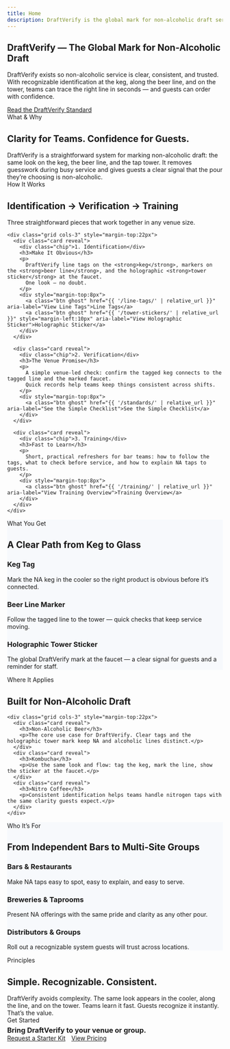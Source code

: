 ```yaml
---
title: Home
description: DraftVerify is the global mark for non-alcoholic draft service — a simple, consistent way to identify NA lines from keg to faucet so guests can trust every pour.
---
```


<!-- HERO -->
<section class="hero">
  <div class="container">
    <div class="hero-card reveal">
      <h1>DraftVerify — The Global Mark for Non-Alcoholic Draft</h1>
      <p>
        DraftVerify exists so non-alcoholic service is clear, consistent, and trusted.  
        With recognizable identification at the keg, along the beer line, and on the tower, teams can trace the right line in seconds — and guests can order with confidence.
      </p>
      <a class="btn gold" href="{{ '/standards/' | relative_url }}">Read the DraftVerify Standard</a>
    </div>
  </div>
</section>

<!-- WHAT & WHY -->
<section class="section center" id="why">
  <div class="container">
    <div class="kicker">What & Why</div>
    <h2 class="h2">Clarity for Teams. Confidence for Guests.</h2>
    <p style="max-width:820px;margin:0 auto">
      DraftVerify is a straightforward system for marking non-alcoholic draft: the same look on the keg, the beer line, and the tap tower.  
      It removes guesswork during busy service and gives guests a clear signal that the pour they’re choosing is non-alcoholic.
    </p>
  </div>
</section>

<!-- FRAMEWORK (simple, venue-led) -->
<section class="section center" id="framework">
  <div class="container">
    <div class="kicker">How It Works</div>
    <h2 class="h2">Identification → Verification → Training</h2>
    <p>Three straightforward pieces that work together in any venue size.</p>

    <div class="grid cols-3" style="margin-top:22px">
      <div class="card reveal">
        <div class="chip">1. Identification</div>
        <h3>Make It Obvious</h3>
        <p>
          DraftVerify line tags on the <strong>keg</strong>, markers on the <strong>beer line</strong>, and the holographic <strong>tower sticker</strong> at the faucet.  
          One look — no doubt.
        </p>
        <div style="margin-top:8px">
          <a class="btn ghost" href="{{ '/line-tags/' | relative_url }}" aria-label="View Line Tags">Line Tags</a>
          <a class="btn ghost" href="{{ '/tower-stickers/' | relative_url }}" style="margin-left:10px" aria-label="View Holographic Sticker">Holographic Sticker</a>
        </div>
      </div>

      <div class="card reveal">
        <div class="chip">2. Verification</div>
        <h3>The Venue Promise</h3>
        <p>
          A simple venue-led check: confirm the tagged keg connects to the tagged line and the marked faucet.  
          Quick records help teams keep things consistent across shifts.
        </p>
        <div style="margin-top:8px">
          <a class="btn ghost" href="{{ '/standards/' | relative_url }}" aria-label="See the Simple Checklist">See the Simple Checklist</a>
        </div>
      </div>

      <div class="card reveal">
        <div class="chip">3. Training</div>
        <h3>Fast to Learn</h3>
        <p>
          Short, practical refreshers for bar teams: how to follow the tags, what to check before service, and how to explain NA taps to guests.
        </p>
        <div style="margin-top:8px">
          <a class="btn ghost" href="{{ '/training/' | relative_url }}" aria-label="View Training Overview">Training Overview</a>
        </div>
      </div>
    </div>
  </div>
</section>

<!-- WHAT YOU GET -->
<section class="section" id="deliverables" style="background:#f7f9fc">
  <div class="container">
    <div class="kicker center">What You Get</div>
    <h2 class="h2 center">A Clear Path from Keg to Glass</h2>
    <div class="grid cols-3" style="margin-top:22px">
      <div class="card reveal">
        <h3>Keg Tag</h3>
        <p>Mark the NA keg in the cooler so the right product is obvious before it’s connected.</p>
      </div>
      <div class="card reveal">
        <h3>Beer Line Marker</h3>
        <p>Follow the tagged line to the tower — quick checks that keep service moving.</p>
      </div>
      <div class="card reveal">
        <h3>Holographic Tower Sticker</h3>
        <p>The global DraftVerify mark at the faucet — a clear signal for guests and a reminder for staff.</p>
      </div>
    </div>
  </div>
</section>

<!-- WHERE IT APPLIES (NA beer first; others secondary, non-technical) -->
<section class="section" id="categories">
  <div class="container">
    <div class="kicker center">Where It Applies</div>
    <h2 class="h2 center">Built for Non-Alcoholic Draft</h2>

    <div class="grid cols-3" style="margin-top:22px">
      <div class="card reveal">
        <h3>Non-Alcoholic Beer</h3>
        <p>The core use case for DraftVerify. Clear tags and the holographic tower mark keep NA and alcoholic lines distinct.</p>
      </div>
      <div class="card reveal">
        <h3>Kombucha</h3>
        <p>Use the same look and flow: tag the keg, mark the line, show the sticker at the faucet.</p>
      </div>
      <div class="card reveal">
        <h3>Nitro Coffee</h3>
        <p>Consistent identification helps teams handle nitrogen taps with the same clarity guests expect.</p>
      </div>
    </div>
  </div>
</section>

<!-- WHO IT'S FOR -->
<section class="section" id="audiences" style="background:#f7f9fc">
  <div class="container">
    <div class="kicker center">Who It’s For</div>
    <h2 class="h2 center">From Independent Bars to Multi-Site Groups</h2>
    <div class="grid cols-3" style="margin-top:22px">
      <div class="card reveal"><h3>Bars & Restaurants</h3><p>Make NA taps easy to spot, easy to explain, and easy to serve.</p></div>
      <div class="card reveal"><h3>Breweries & Taprooms</h3><p>Present NA offerings with the same pride and clarity as any other pour.</p></div>
      <div class="card reveal"><h3>Distributors & Groups</h3><p>Roll out a recognizable system guests will trust across locations.</p></div>
    </div>
  </div>
</section>

<!-- LIGHTWEIGHT PRINCIPLES -->
<section class="section" id="principles">
  <div class="container">
    <div class="kicker center">Principles</div>
    <h2 class="h2 center">Simple. Recognizable. Consistent.</h2>
    <p style="max-width:820px;margin:0 auto">
      DraftVerify avoids complexity. The same look appears in the cooler, along the line, and on the tower.  
      Teams learn it fast. Guests recognize it instantly. That’s the value.
    </p>
  </div>
</section>

<!-- CTA -->
<section class="section-sm">
  <div class="container">
    <div class="cta-band reveal">
      <div>
        <div class="kicker">Get Started</div>
        <h3 style="margin:.3rem 0 0;">Bring DraftVerify to your venue or group.</h3>
      </div>
      <div>
        <a class="btn primary" href="{{ '/contact/' | relative_url }}">Request a Starter Kit</a>
        <a class="btn ghost" href="{{ '/pricing/' | relative_url }}" style="margin-left:10px;">View Pricing</a>
      </div>
    </div>
  </div>
</section>

<!-- FAQ SCHEMA (non-technical, venue-led) -->
<script type="application/ld+json">
{
  "@context":"https://schema.org",
  "@type":"FAQPage",
  "mainEntity":[
    {
      "@type":"Question",
      "name":"What is DraftVerify?",
      "acceptedAnswer":{
        "@type":"Answer",
        "text":"DraftVerify is a simple, recognizable system for identifying non-alcoholic draft — the same look on the keg, along the beer line, and on the tower so teams and guests can trust every pour."
      }
    },
    {
      "@type":"Question",
      "name":"How does DraftVerify help my team?",
      "acceptedAnswer":{
        "@type":"Answer",
        "text":"It removes guesswork. Staff follow the DraftVerify tag on the keg, the marker on the line, and the holographic sticker on the faucet. Checks are quick and consistent across shifts."
      }
    },
    {
      "@type":"Question",
      "name":"Do I need special equipment or audits?",
      "acceptedAnswer":{
        "@type":"Answer",
        "text":"No. DraftVerify is venue-led and designed to work with standard draft setups. The focus is clear identification and simple practices your team can maintain."
      }
    }
  ]
}
</script>
